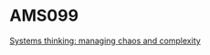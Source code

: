 # AMS099 

[Systems thinking: managing chaos and complexity](https://www.amazon.com/Systems-Thinking-Complexity-Designing-Architecture/dp/0123859158)